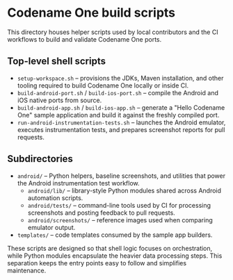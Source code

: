 # Codename One build scripts

This directory houses helper scripts used by local contributors and the CI
workflows to build and validate Codename One ports.

## Top-level shell scripts

- `setup-workspace.sh` – provisions the JDKs, Maven installation, and other
  tooling required to build Codename One locally or inside CI.
- `build-android-port.sh` / `build-ios-port.sh` – compile the Android and iOS
  native ports from source.
- `build-android-app.sh` / `build-ios-app.sh` – generate a "Hello Codename One"
  sample application and build it against the freshly compiled port.
- `run-android-instrumentation-tests.sh` – launches the Android emulator,
  executes instrumentation tests, and prepares screenshot reports for pull
  requests.

## Subdirectories

- `android/` – Python helpers, baseline screenshots, and utilities that power
  the Android instrumentation test workflow.
  - `android/lib/` – library-style Python modules shared across Android
    automation scripts.
  - `android/tests/` – command-line tools used by CI for processing screenshots
    and posting feedback to pull requests.
  - `android/screenshots/` – reference images used when comparing emulator
    output.
- `templates/` – code templates consumed by the sample app builders.

These scripts are designed so that shell logic focuses on orchestration, while
Python modules encapsulate the heavier data processing steps. This separation
keeps the entry points easy to follow and simplifies maintenance.
